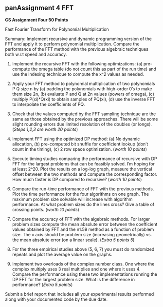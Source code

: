 panAssignment 4 FFT
----------------


**CS Assignment Four 50 Points**

Fast Fourier Transform for Polynomial Multiplication

Summary: Implement recursive and dynamic programming version of the FFT and apply it to perform polynomial multiplication. Compare the performance of the FFT method with the previous algebraic techniques both w.r.t speed and accuracy.

1. Implement the recursive FFT with the following optimizations: (a) pre-compute the omega table (do not count this as part of the run time) and use the indexing technique to compute the x^2 values as needed.

2. Apply your FFT method to polynomial multiplication of two polynomials P Q size n by (a) padding the polynomials with high-order 0’s to make them size 2n, (b) evaluate P and Q at 2n values (powers of omega), (c) multiply P(xi)*Q(xi) to obtain samples of PQ(xi), (d) use the inverse FFT to interpolate the coefficients of PQ.

3. Check that the values computed by the FFT sampling technique are the same as those obtained by the previous approaches. There will be some slight rounding errors due limited resolution of the doubles (or longs).  (*Steps 1,2,3 are worth 20 points*)

4. Implement FFT using the optimized DP method: (a) No dynamic allocation, (b) pre-computed bit shuffle for coefficient lookup (don’t count in the timing), (c) 2 row space optimization. (*worth 10 points*)

5. Execute timing studies comparing the performance of recursive with DP FFT for the largest problems that can be feasibly solved. I’m hoping for at least 2^20. Plot the results on a log-log graph, measure the vertical offset between the two methods and compute the corresponding factor. How much faster is DP compared to recursive? (*worth 10 points*)

6. Compare the run-time performance of FFT with the previous methods. Plot the time performance for the four algorithms on one graph. The maximum problem size solvable will increase with algorithm performance. At what problem sizes do the lines cross? Give a table of crossing points. (*worth 10 points*)

7. Compare the accuracy of FFT with the algebraic methods. For larger problem sizes compute the mean absolute error between the coefficient values obtained by FFT and the n1.59 method as a function of problem size. The x axis should be problem size (increasing geometrically) vs. the mean absolute error (on a linear scale).  (*Extra 5 points 5*)

8. For the three empirical studies above (5, 6, 7) you must do randomized repeats and plot the average value on the graphs.

9. Implement two overloads of the complex number class. One where the complex multiply uses 3 real multiplies and one where it uses 4. Compare the performance using these two implementations running the DP FFT for the largest problem size. What is the difference in performance?  (*Extra 5 points*)

Submit a brief report that includes all your experimental results performed along with your documented code by the due date.
